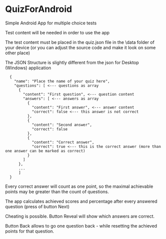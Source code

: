 # QuizForAndroid

Simple Android App for multiple choice tests

Test content will be needed in order to use the app  

The test content must be placed in the quiz.json file in the \data folder of your device
(or you can adjust the source code and make it look on some other place)

The JSON Structure is slightly different from the json for Desktop (Windows) application
```
  {
    "name": "Place the name of your quiz here",
    "questions": [ <--- questions as array
      {
        "content": "First question", <--- question content
        "answers": [ <--- answers as array
          {
            "content": "First answer", <--- answer content
            "correct": false <--- this answer is not correct
          },
          {
            "content": "Second answer",
            "correct": false
          },
          {
            "content": "Correct answer",
            "correct": true <--- this is the correct answer (more than one answer can be marked as correct)
          }
        ]
      },
      ...
      ]
  }
```

Every correct answer will count as one point, so the maximal achievable points may be greater than the count of questions.

The app calculates achieved scores and percentage after every answered question (press of button Next)

Cheating is possible. Button Reveal will show which answers are correct.

Button Back allows to go one question back - while resetting the achieved points for that question.
